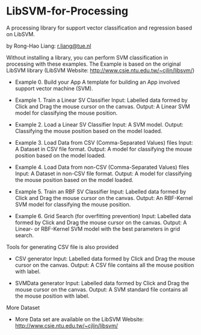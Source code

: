 # LibSVM-for-Processing
A processing library for support vector classification and regression based on LibSVM.

by Rong-Hao Liang: r.liang@tue.nl

Without installing a library, you can perform SVM classification in processing with these examples.
The Example is based on the original LibSVM library
(LibSVM Website: http://www.csie.ntu.edu.tw/~cjlin/libsvm/)

- Example 0. Build your App
A template for building an App involved support vector machine (SVM).

- Example 1. Train a Linear SV Classifier
Input: Labelled data formed by Click and Drag the mouse cursor on the canvas.
Output: A Linear SVM model for classifying the mouse position.

- Example 2. Load a Linear SV Classifier
Input: A SVM model.
Output: Classifying the mouse position based on the model loaded.

- Example 3. Load Data from CSV (Comma-Separated Values) files
Input: A Dataset in CSV file format.
Output: A model for classifying the mouse position based on the model loaded.

- Example 4. Load Data from non-CSV (Comma-Separated Values) files
Input: A Dataset in non-CSV file format.
Output: A model for classifying the mouse position based on the model loaded.

- Example 5. Train an RBF SV Classifier
Input: Labelled data formed by Click and Drag the mouse cursor on the canvas.
Output: An RBF-Kernel SVM model for classifying the mouse position.

- Example 6. Grid Search (for overfitting prevention)
Input: Labelled data formed by Click and Drag the mouse cursor on the canvas.
Output: A Linear- or RBF-Kernel SVM model with the best parameters in grid search.

Tools for generating CSV file is also provided
- CSV generator
Input: Labelled data formed by Click and Drag the mouse cursor on the canvas.
Output: A CSV file contains all the mouse position with label.

- SVMData generator
Input: Labelled data formed by Click and Drag the mouse cursor on the canvas.
Output: A SVM standard file contains all the mouse position with label.

More Dataset
- More Data set are available on the LibSVM Website: http://www.csie.ntu.edu.tw/~cjlin/libsvm/

